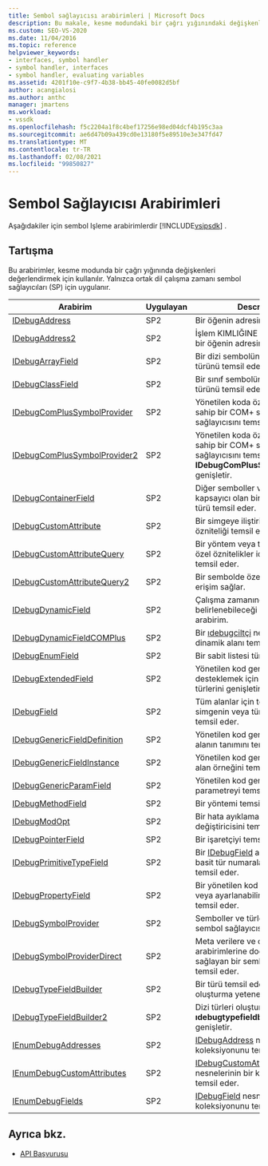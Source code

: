 ```yaml
---
title: Sembol sağlayıcısı arabirimleri | Microsoft Docs
description: Bu makale, kesme modundaki bir çağrı yığınındaki değişkenleri değerlendiren Visual Studio SDK 'Sı için sembol Işleme arabirimlerinin açıklamalarını bağlar.
ms.custom: SEO-VS-2020
ms.date: 11/04/2016
ms.topic: reference
helpviewer_keywords:
- interfaces, symbol handler
- symbol handler, interfaces
- symbol handler, evaluating variables
ms.assetid: 4201f10e-c9f7-4b38-bb45-40fe0082d5bf
author: acangialosi
ms.author: anthc
manager: jmartens
ms.workload:
- vssdk
ms.openlocfilehash: f5c2204a1f8c4bef17256e98ed04dcf4b195c3aa
ms.sourcegitcommit: ae6d47b09a439cd0e13180f5e89510e3e347fd47
ms.translationtype: MT
ms.contentlocale: tr-TR
ms.lasthandoff: 02/08/2021
ms.locfileid: "99850827"
---
```

# <a name="symbol-provider-interfaces"></a>Sembol Sağlayıcısı Arabirimleri
Aşağıdakiler için sembol Işleme arabirimlerdir [!INCLUDE[vsipsdk](../../../extensibility/includes/vsipsdk_md.md)] .

## <a name="discussion"></a>Tartışma
 Bu arabirimler, kesme modunda bir çağrı yığınında değişkenleri değerlendirmek için kullanılır. Yalnızca ortak dil çalışma zamanı sembol sağlayıcıları (SP) için uygulanır.

|Arabirim|Uygulayan|Description|
|---------------|--------------------|-----------------|
|[IDebugAddress](../../../extensibility/debugger/reference/idebugaddress.md)|SP2|Bir öğenin adresini temsil eder.|
|[IDebugAddress2](../../../extensibility/debugger/reference/idebugaddress2.md)|SP2|İşlem KIMLIĞINE erişim sağlayan bir öğenin adresini temsil eder.|
|[IDebugArrayField](../../../extensibility/debugger/reference/idebugarrayfield.md)|SP2|Bir dizi sembolünü veya dizi türünü temsil eder.|
|[IDebugClassField](../../../extensibility/debugger/reference/idebugclassfield.md)|SP2|Bir sınıf sembolünü veya sınıf türünü temsil eder.|
|[IDebugComPlusSymbolProvider](../../../extensibility/debugger/reference/idebugcomplussymbolprovider.md)|SP2|Yönetilen koda özgü yöntemlere sahip bir COM+ sembol sağlayıcısını temsil eder.|
|[IDebugComPlusSymbolProvider2](../../../extensibility/debugger/reference/idebugcomplussymbolprovider2.md)|SP2|Yönetilen koda özgü yöntemlere sahip bir COM+ sembol sağlayıcısını temsil eder ve **IDebugComPlusSymbolProvider**'ı genişletir.|
|[IDebugContainerField](../../../extensibility/debugger/reference/idebugcontainerfield.md)|SP2|Diğer semboller veya türler için kapsayıcı olan bir simgeyi veya türü temsil eder.|
|[IDebugCustomAttribute](../../../extensibility/debugger/reference/idebugcustomattribute.md)|SP2|Bir simgeye iliştirilebilecek özel bir özniteliği temsil eder.|
|[IDebugCustomAttributeQuery](../../../extensibility/debugger/reference/idebugcustomattributequery.md)|SP2|Bir yöntem veya tür üzerindeki özel öznitelikler için bir sorgu temsil eder.|
|[IDebugCustomAttributeQuery2](../../../extensibility/debugger/reference/idebugcustomattributequery2.md)|SP2|Bir sembolde özel özniteliklere erişim sağlar.|
|[IDebugDynamicField](../../../extensibility/debugger/reference/idebugdynamicfield.md)|SP2|Çalışma zamanında belirlenebileceği her tür için temel arabirim.|
|[IDebugDynamicFieldCOMPlus](../../../extensibility/debugger/reference/idebugdynamicfieldcomplus.md)|SP2|Bir [ıdebugciltçi](../../../extensibility/debugger/reference/idebugbinder.md) nesnesi için dinamik alanı temsil eder.|
|[IDebugEnumField](../../../extensibility/debugger/reference/idebugenumfield.md)|SP2|Bir sabit listesi türünü temsil eder.|
|[IDebugExtendedField](../../../extensibility/debugger/reference/idebugextendedfield.md)|SP2|Yönetilen kod genel türlerini desteklemek için kullanılabilir alan türlerini genişletir.|
|[IDebugField](../../../extensibility/debugger/reference/idebugfield.md)|SP2|Tüm alanlar için temel sınıf; bir simgenin veya türün açıklamasını temsil eder.|
|[IDebugGenericFieldDefinition](../../../extensibility/debugger/reference/idebuggenericfielddefinition.md)|SP2|Yönetilen kod genel türü için bir alanın tanımını temsil eder.|
|[IDebugGenericFieldInstance](../../../extensibility/debugger/reference/idebuggenericfieldinstance.md)|SP2|Yönetilen kod genel türü için bir alan örneğini temsil eder.|
|[IDebugGenericParamField](../../../extensibility/debugger/reference/idebuggenericparamfield.md)|SP2|Yönetilen kod genel türü için bir parametreyi temsil eder.|
|[IDebugMethodField](../../../extensibility/debugger/reference/idebugmethodfield.md)|SP2|Bir yöntemi temsil eder.|
|[IDebugModOpt](../../../extensibility/debugger/reference/idebugmodopt.md)|SP2|Bir hata ayıklama isteğe bağlı değiştiricisini temsil eder.|
|[IDebugPointerField](../../../extensibility/debugger/reference/idebugpointerfield.md)|SP2|Bir işaretçiyi temsil eder.|
|[IDebugPrimitiveTypeField](../../../extensibility/debugger/reference/idebugprimitivetypefield.md)|SP2|Bir [IDebugField](../../../extensibility/debugger/reference/idebugfield.md) arabiriminden bir basit tür numaralandırma değeri temsil eder.|
|[IDebugPropertyField](../../../extensibility/debugger/reference/idebugpropertyfield.md)|SP2|Bir yönetilen kod sınıfının, Get veya ayarlanabilir bir özelliğini temsil eder.|
|[IDebugSymbolProvider](../../../extensibility/debugger/reference/idebugsymbolprovider.md)|SP2|Semboller ve türler sağlayan bir sembol sağlayıcısını temsil eder.|
|[IDebugSymbolProviderDirect](../../../extensibility/debugger/reference/idebugsymbolproviderdirect.md)|SP2|Meta verilere ve çekirdek sembol arabirimlerine doğrudan erişim sağlayan bir sembol sağlayıcısını temsil eder.|
|[IDebugTypeFieldBuilder](../../../extensibility/debugger/reference/idebugtypefieldbuilder.md)|SP2|Bir türü temsil eden alan oluşturma yeteneğini temsil eder.|
|[IDebugTypeFieldBuilder2](../../../extensibility/debugger/reference/idebugtypefieldbuilder2.md)|SP2|Dizi türleri oluşturabilmeniz için **ıdebugtypefieldbuilder** 'ı genişletir.|
|[IEnumDebugAddresses](../../../extensibility/debugger/reference/ienumdebugaddresses.md)|SP2|[IDebugAddress](../../../extensibility/debugger/reference/idebugaddress.md) nesnelerinin bir koleksiyonunu temsil eder.|
|[IEnumDebugCustomAttributes](../../../extensibility/debugger/reference/ienumdebugcustomattributes.md)|SP2|[IDebugCustomAttribute](../../../extensibility/debugger/reference/idebugcustomattribute.md) nesnelerinin bir koleksiyonunu temsil eder.|
|[IEnumDebugFields](../../../extensibility/debugger/reference/ienumdebugfields.md)|SP2|[IDebugField](../../../extensibility/debugger/reference/idebugfield.md) nesnelerinin bir koleksiyonunu temsil eder.|

## <a name="see-also"></a>Ayrıca bkz.
- [API Başvurusu](../../../extensibility/debugger/reference/api-reference-visual-studio-debugging.md)
